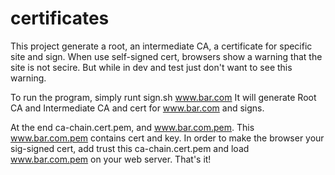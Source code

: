 # certificates

This project generate a root, an intermediate CA, a certificate for specific site and sign.
When use self-signed cert, browsers show a warning that the site is not secire.
But while in dev and test just don't want to see this warning.

To run the program, simply runt sign.sh www.bar.com
It will generate Root CA and Intermediate CA and cert for www.bar.com and signs.

At the end ca-chain.cert.pem, and www.bar.com.pem. This www.bar.com.pem contains cert and key.
In order to make the browser your sig-signed cert, add trust this ca-chain.cert.pem and load www.bar.com.pem on your web server.
That's it!
